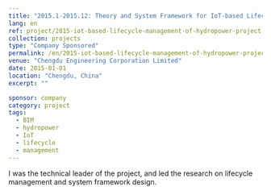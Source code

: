 ```yaml
---
title: "2015.1-2015.12: Theory and System Framework for IoT-based Lifecycle Management of Hydropower Projects"
lang: en
ref: project/2015-iot-based-lifecycle-management-of-hydropower-project
collection: projects
type: "Company Sponsored"
permalink: /en/2015-iot-based-lifecycle-management-of-hydropower-project
venue: "Chengdu Engineering Corporation Limited"
date: 2015-01-01
location: "Chengdu, China"
excerpt: ""

sponsor: company
category: project
tags: 
  - BIM
  - hydropower
  - IoT
  - lifecycle
  - management
---
```


I was the technical leader of the project, and led the research on lifecycle management and system framework design.